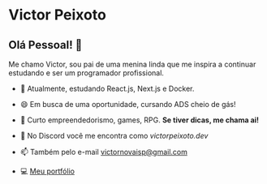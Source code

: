 # Victor Peixoto
## Olá Pessoal! 👋

<!--
**victorpeixoto/victorpeixoto** is a ✨ _special_ ✨ repository because its `README.md` (this file) appears on your GitHub profile. -->

Me chamo Victor, sou pai de uma menina linda que me inspira a continuar estudando e ser um programador profissional.
- 🌱 Atualmente, estudando React.js, Next.js e Docker.
- 😄 Em busca de uma oportunidade, cursando ADS cheio de gás! 
- 💬 Curto empreendedorismo, games, RPG. **Se tiver dicas, me chama ai!**
- :iphone: No Discord você me encontra como *victorpeixoto.dev*
- 📫 Também pelo e-mail victornovaisp@gmail.com

- 💻 <a href="https://victorpeixoto.vercel.app">Meu portfólio</a> 
